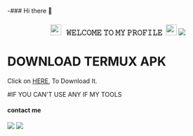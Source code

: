 -### Hi there 👋

<h3 align="center">
  <img src="https://emoji.discord.st/emojis/768b108d-274f-4f44-a634-8477b16efce7.gif" width="25">
  &nbsp; 𝚆𝙴𝙻𝙲𝙾𝙼𝙴 𝚃𝙾 𝙼𝚈 𝙿𝚁𝙾𝙵𝙸𝙻𝙴&nbsp;
  <img src="https://emoji.discord.st/emojis/768b108d-274f-4f44-a634-8477b16efce7.gif" width="25">

<img src="https://readme-typing-svg.herokuapp.com/?lines=Hey+%F0%9F%91%8B,I%27m+•TONYE☆.....;NICE+TO+MEET+YOU....;MESSAGE+ME+ON+WHATSAPP....;(++2349075815126)....;!&size=25"> 

 # DOWNLOAD TERMUX APK 

Click on [HERE](https://f-droid.org/repo/com.termux_117.apk), To Download It.


#IF YOU CAN'T USE ANY IF MY TOOLS
#### contact me
[![](https://img.shields.io/badge/Github-black?logo=Github&logoColor=black&labelColor=white)](https://www.github.com/TON-YE)
[![](https://img.shields.io/badge/Whatsapp-CHAT-red?logo=Whatsapp&logoColor=Brightgreen&labelColor=white)](https://wa.me/+2340975815126)
#
